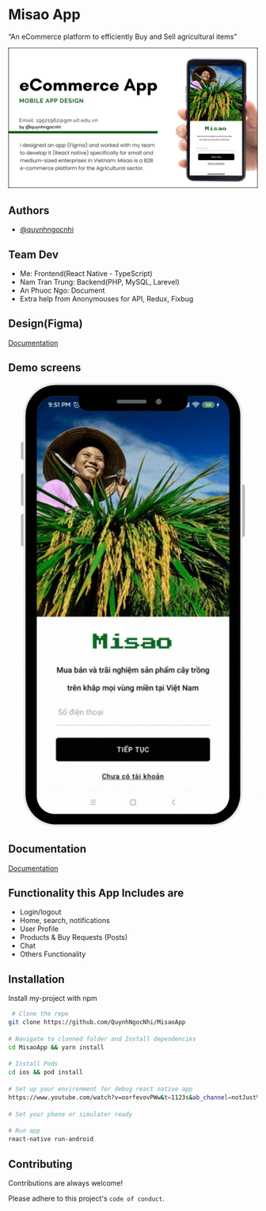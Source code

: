
# Misao App

“An eCommerce platform to efficiently Buy and Sell agricultural items”

![Logo](./src//assets//image/App%20Cover.png)


## Authors

- [@quynhngocnhi](https://github.com/QuynhNgocNhi)

## Team Dev
- Me: Frontend(React Native - TypeScript)
- Nam Tran Trung: Backend(PHP, MySQL, Larevel)
- An Phuoc Ngo: Document
- Extra help from Anonymouses for API, Redux, Fixbug

## Design(Figma)

[Documentation](https://www.figma.com/community/file/1124629862935021983?fuid=1083664351246739449)

## Demo screens
![Logo](./src//assets//image/misao.gif)

## Documentation

[Documentation](https://drive.google.com/file/d/1dgkwhcILIVtmllGpYMPynGHUbQH-JSfO/view?usp=sharing)


## Functionality this App Includes are

- Login/logout
- Home, search, notifications
- User Profile 
- Products & Buy Requests (Posts)
- Chat
- Others Functionality





## Installation

Install my-project with npm

```bash
 # Clone the repo
git clone https://github.com/QuynhNgocNhi/MisaoApp

# Navigate to clonned folder and Install dependencies
cd MisaoApp && yarn install

# Install Pods
cd ios && pod install

# Set up your environment for debug react native app
https://www.youtube.com/watch?v=oorfevovPWw&t=1123s&ab_channel=notJust%E2%80%A4dev

# Set your phone or simulater ready

# Run app
react-native run-android

```
    
## Contributing

Contributions are always welcome!

Please adhere to this project's `code of conduct`.


